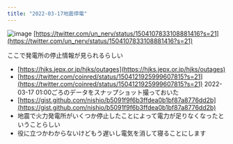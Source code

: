 ```yaml
---
title: "2022-03-17地震停電"
---
```


![image](https://gyazo.com/27aa95ee5a53a495964935d05058d41e/thumb/1000)
[https://twitter.com/un_nerv/status/1504107833108881416?s=21](https://twitter.com/un_nerv/status/1504107833108881416?s=21)

ここで発電所の停止情報が見られるらしい
- [https://hjks.jepx.or.jp/hjks/outages](https://hjks.jepx.or.jp/hjks/outages)
- [https://twitter.com/coinred/status/1504121925999607815?s=21](https://twitter.com/coinred/status/1504121925999607815?s=21)
2022-03-17 01:00ごろのデータをスナップショット撮っておいた
- [https://gist.github.com/nishio/b5091f9f6b3ffdea0b1bf87a8776dd2b](https://gist.github.com/nishio/b5091f9f6b3ffdea0b1bf87a8776dd2b)
- 地震で火力発電所がいくつか停止したことによって電力が足りなくなったということらしい
- 役に立つかわからないけどもう遅いし電気を消して寝ることにします
